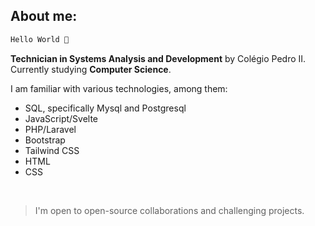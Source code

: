 ## About me:

```bash
Hello World 👋
```

**Technician in Systems Analysis and Development** by Colégio Pedro II. Currently studying **Computer Science**.

I am familiar with various technologies, among them:

- SQL, specifically Mysql and Postgresql
- JavaScript/Svelte
- PHP/Laravel
- Bootstrap
- Tailwind CSS
- HTML
- CSS

<br>

> I'm open to open-source collaborations and challenging projects.
